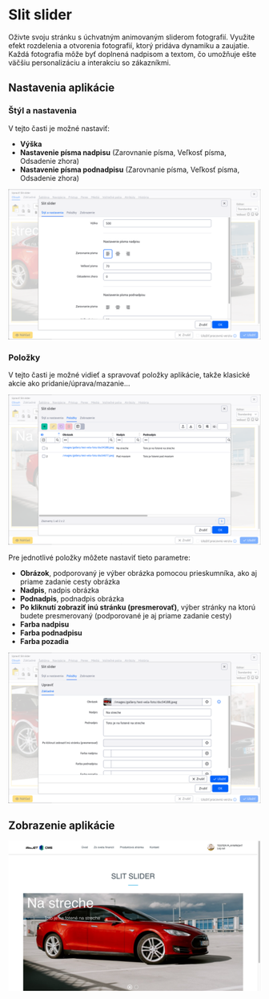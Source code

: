 # Slit slider

Oživte svoju stránku s úchvatným animovaným sliderom fotografií. Využite efekt rozdelenia a otvorenia fotografií, ktorý pridáva dynamiku a zaujatie. Každá fotografia môže byť doplnená nadpisom a textom, čo umožňuje ešte väčšiu personalizáciu a interakciu so zákazníkmi.

## Nastavenia aplikácie

### Štýl a nastavenia

V tejto časti je možné nastaviť:

- **Výška**
- **Nastavenie písma nadpisu** (Zarovnanie písma, Veľkosť písma, Odsadenie zhora)
- **Nastavenie písma podnadpisu** (Zarovnanie písma, Veľkosť písma, Odsadenie zhora)

![](editor-style.png)

### Položky

V tejto časti je možné vidieť a spravovať položky aplikácie, takže klasické akcie ako pridanie/úprava/mazanie…

![](editor-items.png)

Pre jednotlivé položky môžete nastaviť tieto parametre:

- **Obrázok**, podporovaný je výber obrázka pomocou prieskumníka, ako aj priame zadanie cesty obrázka
- **Nadpis**, nadpis obrázka
- **Podnadpis**, podnadpis obrázka
- **Po kliknutí zobraziť inú stránku (presmerovať)**, výber stránky na ktorú budete presmerovaný (podporované je aj priame zadanie cesty)
- **Farba nadpisu**
- **Farba podnadpisu**
- **Farba pozadia**

![](editor-items-edit.png)

## Zobrazenie aplikácie

![](app-slit_slider.png)